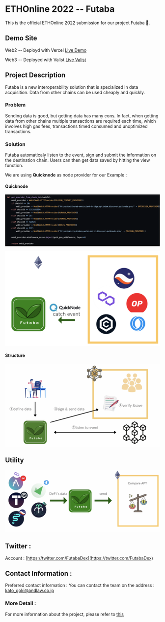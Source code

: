 # ETHOnline 2022 -- Futaba

This is the official ETHOnline 2022 submission for our project Futaba 🍃.


## Demo Site

Web2  -- Deployd with Vercel [Live Demo](https://node-dashboard-nine.vercel.app/)

Web3  -- Deployed with Valist  [Live Valist](https://bafybeigt5bublujbxjo2wggeh3l3a6vnvrebdqbfcuwdmocqo57bzi2ase.ipfs.gateway.valist.io/)

## Project Description

Futaba is a new interoperability solution that is specialized in data acquisition. Data from other chains can be used cheaply and quickly.

### Problem 

Sending data is good, but getting data has many cons. In fact, when getting data from other chains multiple transactions are required each time, which involves
high gas fees, transactions timed consumed and unoptimized transactions. 

### Solution 


Futaba automaticaly listen to the event, sign and submit the information on the destination chain. Users can then get data saved by hitting the view function. 

We are using **Quicknode** as node provider for our Example : 

#### Quicknode
![QuicknodeSM](./docs/QuicknodeSM.png)



![Quicknode](./docs/Quicknode.png)


#### Structure 

![Architecture](./docs/Architecture.png)


## Utility 


![APY](./docs/APY.png)


## Twitter :
Account : [https://twitter.com/FutabaDex](https://twitter.com/FutabaDex)

## Contact Information :
Preferred contact information : You can contact the team on the address : kato_goki@andlaw.co.jp

### More Detail :
For more information about the project, please refer to [this](https://first-twine-2d1.notion.site/Lite-Paper-ae6f767832c6449d8fda1c74d0af9acf)


